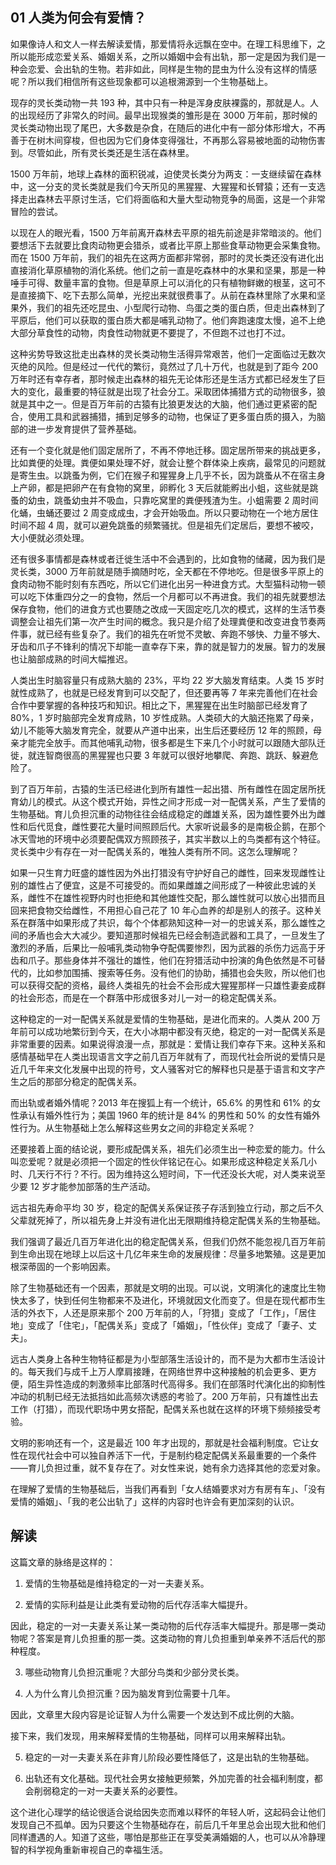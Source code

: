 ## 01 人类为何会有爱情？

如果像诗人和文人一样去解读爱情，那爱情将永远飘在空中。在理工科思维下，之所以能形成恋爱关系、婚姻关系，之所以婚姻中会有出轨，那一定是因为我们是一种会恋爱、会出轨的生物。若非如此，同样是生物的昆虫为什么没有这样的情感呢？所以我们相信所有这些现象都可以追根溯源到一个生物基础上。

现存的灵长类动物一共 193 种，其中只有一种是浑身皮肤裸露的，那就是人。人的出现经历了非常久的时间。最早出现猴类的雏形是在 3000 万年前，那时候的灵长类动物出现了尾巴，大多数是杂食，在随后的进化中有一部分体形增大，不再善于在树木间穿梭，但也因为它们身体变得强壮，不再那么容易被地面的动物伤害到。尽管如此，所有灵长类还是生活在森林里。

1500 万年前，地球上森林的面积锐减，迫使灵长类分为两支：一支继续留在森林中，这一分支的灵长类就是我们今天所见的黑猩猩、大猩猩和长臂猿；还有一支选择走出森林去平原讨生活，它们将面临和大量大型动物竞争的局面，这是一个非常冒险的尝试。

以现在人的眼光看，1500 万年前离开森林去平原的祖先前途是非常暗淡的。他们要想活下去就要比食肉动物更会猎杀，或者比平原上那些食草动物更会采集食物。而在 1500 万年前，我们的祖先在这两方面都非常弱，那时的灵长类还没有进化出直接消化草原植物的消化系统。他们之前一直是吃森林中的水果和坚果，那是一种唾手可得、数量丰富的食物。但是草原上可以消化的只有植物鲜嫩的根茎，这可不是直接摘下、吃下去那么简单，光挖出来就很费事了。从前在森林里除了水果和坚果外，我们的祖先还吃昆虫、小型爬行动物、鸟蛋之类的蛋白质，但走出森林到了平原后，他们可以获取的蛋白质大都是哺乳动物了。他们奔跑速度太慢，追不上绝大部分草食性的动物，肉食性动物就更不要提了，不但跑不过也打不过。

这种劣势导致这批走出森林的灵长类动物生活得异常艰苦，他们一定面临过无数次灭绝的风险。但是经过一代代的繁衍，竟然过了几十万代，也就是到了距今 200 万年时还有幸存者，那时候走出森林的祖先无论体形还是生活方式都已经发生了巨大的变化，最重要的特征就是出现了社会分工。采取团体捕猎方式的动物很多，狼就是其中之一。但是百万年前的古猿有比狼更发达的大脑，他们通过更紧密的配合，使用工具和武器捕猎，捕到足够多的动物，也保证了更多蛋白质的摄入，为脑部的进一步发育提供了营养基础。

还有一个变化就是他们固定居所了，不再不停地迁移。固定居所带来的挑战更多，比如粪便的处理。粪便如果处理不好，就会让整个群体染上疾病，最常见的问题就是寄生虫。以跳蚤为例，它们在猴子和猩猩身上几乎不长，因为跳蚤从不在宿主身上产卵，都是把卵产在有食物的窝里，卵孵化 3 天后就能孵出小蛆，这些就是跳蚤的幼虫，跳蚤幼虫并不吸血，只靠吃窝里的粪便残渣为生。小蛆需要 2 周时间化蛹，虫蛹还要过 2 周变成成虫，才会开始吸血。所以只要动物在一个地方居住时间不超 4 周，就可以避免跳蚤的频繁骚扰。但是祖先们定居后，要想不被咬，大小便就必须处理。

还有很多事情都是森林或者迁徙生活中不会遇到的，比如食物的储藏，因为我们是灵长类，3000 万年前就是随手摘随时吃，全天都在不停地吃。但是很多平原上的食肉动物不能时刻有东西吃，所以它们进化出另一种进食方式。大型猫科动物一顿可以吃下体重四分之一的食物，然后一个月都可以不再进食。我们的祖先就要想法保存食物，他们的进食方式也要随之改成一天固定吃几次的模式，这样的生活节奏调整会让祖先们第一次产生时间的概念。我只是介绍了处理粪便和改变进食节奏两件事，就已经有些复杂了。我们的祖先在听觉不灵敏、奔跑不够快、力量不够大、牙齿和爪子不锋利的情况下却能一直幸存下来，靠的就是智力的发展。智力的发展也让脑部成熟的时间大幅推迟。

人类出生时脑容量只有成熟大脑的 23%，平均 22 岁大脑发育结束。人类 15 岁时就性成熟了，也就是已经发育到可以交配了，但还要再等 7 年来完善他们在社会合作中要掌握的各种技巧和知识。相比之下，黑猩猩在出生时脑部已经发育了 80%，1 岁时脑部完全发育成熟，10 岁性成熟。人类硕大的大脑还拖累了母亲，幼儿不能等大脑发育完全，就要从产道中出来，出生后还要经历 12 年的照顾，母亲才能完全放手。而其他哺乳动物，很多都是生下来几个小时就可以跟随大部队迁徙，就连智商很高的黑猩猩也只要 3 年就可以很好地攀爬、奔跑、跳跃、躲避危险了。

到了百万年前，古猿的生活已经进化到所有雄性一起出猎、所有雌性在固定居所抚育幼儿的模式。从这个模式开始，异性之间才形成一对一配偶关系，产生了爱情的生物基础。育儿负担沉重的动物往往会结成稳定的雌雄关系，因为雄性要外出为雌性和后代觅食，雌性要花大量时间照顾后代。大家听说最多的是南极企鹅，在那个冰天雪地的环境中必须要配偶双方照顾孩子，其实半数以上的鸟类都有这个特征。灵长类中少有存在一对一配偶关系的，唯独人类有所不同。这怎么理解呢？

如果一只生育力旺盛的雄性因为外出打猎没有守护好自己的雌性，回来发现雌性让别的雄性占了便宜，这是不可接受的。而如果雌雄之间形成了一种彼此忠诚的关系，雌性不在雄性视野内时也拒绝和其他雄性交配，那么雄性就可以放心出猎而且回来把食物交给雌性，不用担心自己花了 10 年心血养的却是别人的孩子。这种关系在群落中如果形成了共识，每个个体都熟知这种一对一的忠诚关系，那么雄性之间的矛盾也会大大减少。要知道那时候祖先已经会制造武器和工具了，一旦发生了激烈的矛盾，后果比一般哺乳类动物争夺配偶要惨烈，因为武器的杀伤力远高于牙齿和爪子。那些身体并不强壮的雄性，他们在狩猎活动中扮演的角色依然是不可替代的，比如参加围捕、搜索等任务。没有他们的协助，捕猎也会失败，所以他们也可以获得交配的资格，最终人类祖先的社会不会形成大猩猩那样一只雄性妻妾成群的社会形态，而是在一个群落中形成很多对儿一对一的稳定配偶关系。

这种稳定的一对一配偶关系就是爱情的生物基础，是进化而来的。人类从 200 万年前可以成功地繁衍到今天，在大小冰期中都没有灭绝，稳定的一对一配偶关系是非常重要的因素。如果说得浪漫一点，那就是：爱情让我们幸存下来。这种关系和感情基础早在人类出现语言文字之前几百万年就有了，而现代社会所说的爱情只是近几千年来文化发展中出现的符号，文人骚客对它的解释也只是基于语言和文字产生之后的那部分稳定的配偶关系。

而出轨或者婚外情呢？2013 年在搜狐上有一个统计，65.6% 的男性和 61% 的女性承认有婚外性行为；美国 1960 年的统计是 84% 的男性和 50% 的女性有婚外性行为。从生物基础上怎么解释这些男女之间的非稳定关系呢？

还要接着上面的结论说，要形成配偶关系，祖先们必须生出一种恋爱的能力。什么叫恋爱呢？就是必须把一个固定的性伙伴铭记在心。如果形成这种稳定关系几小时、几天行不行？不行。因为维持这么短时间，下一代还没长大呢，对人类来说至少要 12 岁才能参加部落的生产活动。

远古祖先寿命平均 30 岁，稳定的配偶关系保证孩子存活到独立行动，那之后不久父辈就死掉了，所以祖先身上并没有进化出无限期维持稳定配偶关系的生物基础。

我们强调了最近几百万年进化出的稳定配偶关系，但我们仍然不能忽视几百万年前到生命出现在地球上以后这十几亿年来生命的发展规律：尽量多地繁殖。这是更加根深蒂固的一个影响因素。

除了生物基础还有一个因素，那就是文明的出现。可以说，文明演化的速度比生物快太多了，快到任何生物都来不及进化，环境就因文化而变了。但是在现代都市生活的外衣下，人还是原来那个 200 万年前的人，「狩猎」变成了「工作」，「居住地」变成了「住宅」，「配偶关系」变成了「婚姻」，「性伙伴」变成了「妻子、丈夫」。

远古人类身上各种生物特征都是为小型部落生活设计的，而不是为大都市生活设计的。每天我们与成千上万人摩肩接踵，在网络世界中这种接触的机会更多、更方便，陌生异性造成的刺激频率比部落时代高得多。我们在部落时代演化出的抑制性冲动的机制已经无法抵挡如此高频次诱惑的考验了。200 万年前，只有雄性出去工作（打猎），而现代职场中男女搭配，配偶关系也就在这样的环境下频频接受考验。

文明的影响还有一个，这是最近 100 年才出现的，那就是社会福利制度。它让女性在现代社会中可以独自养活下一代，于是制约稳定配偶关系最重要的一个条件——育儿负担过重，就不复存在了。对女性来说，她有余力选择其他的恋爱对象。

在理解了爱情的生物基础后，当我们再看到「女人结婚要求对方有房有车」、「没有爱情的婚姻」、「我的老公出轨了」这样的内容时也许会有更加深刻的认识。

## 解读

这篇文章的脉络是这样的：

1. 爱情的生物基础是维持稳定的一对一夫妻关系。

2. 爱情的实际利益是让此类有爱动物的后代存活率大幅提升。

因此，稳定的一对一夫妻关系让某一类动物的后代存活率大幅提升。那是哪一类动物呢？答案是育儿负担重的那一类。这类动物的育儿负担重到单亲养不活后代的那种程度。

3. 哪些动物育儿负担沉重呢？大部分鸟类和少部分灵长类。

4. 人为什么育儿负担沉重？因为脑发育到位需要十几年。

因此，文章里大段内容是论证智人为什么需要一个发达到不成比例的大脑。

接下来，我们发现，用来解释爱情的生物基础，同样可以用来解释出轨。

5. 稳定的一对一夫妻关系在非育儿阶段必要性降低了，这是出轨的生物基础。

6. 出轨还有文化基础。现代社会男女接触更频繁，外加完善的社会福利制度，都会削弱稳定的一对一夫妻关系的必要性。

这个进化心理学的结论很适合说给因失恋而难以释怀的年轻人听，这起码会让他们发现自己不孤单。因为只要这个生物基础存在，前后几千年里总会出现大批和他们同样遭遇的人。知道了这些，哪怕是那些正在享受美满婚姻的人，也可以从冷静理智的科学视角重新审视自己的幸福生活。
